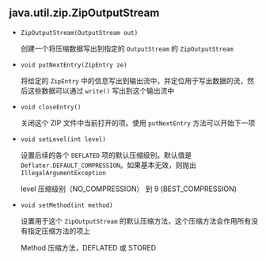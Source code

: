 ## java.util.zip.ZipOutputStream

* `ZipOutputStream(OutputStream out)`

  创建一个将压缩数据写出到指定的 `OutputStream` 的 `ZipOutputStream` 

* `void putNextEntry(ZipEntry ze)`

  将给定的 `ZipEntry` 中的信息写出到输出流中，并定位用于写出数据的流，然后这些数据可以通过 `write()` 写出到这个输出流中

* `void closeEntry()`

  关闭这个 ZIP 文件中当前打开的项。使用 `putNextEntry` 方法可以开始下一项

* `void setLevel(int level)`

  设置后续的各个 `DEFLATED` 项的默认压缩级别。默认值是 `Deflater.DEFAULT_COMPRESSION`。如果基本无效，则抛出 `IllegalArgumentException`

  level 	压缩级别（NO_COMPRESSION） 到 9 (BEST_COMPRESSION)

* `void setMethod(int method)`

  设置用于这个 `ZipOutputStream` 的默认压缩方法，这个压缩方法会作用所有没有指定压缩方法的项上

  Method			压缩方法，DEFLATED 或 STORED

  